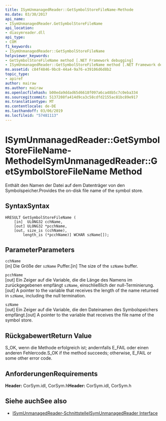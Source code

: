 ```yaml
---
title: ISymUnmanagedReader::GetSymbolStoreFileName-Methode
ms.date: 03/30/2017
api_name:
- ISymUnmanagedReader.GetSymbolStoreFileName
api_location:
- diasymreader.dll
api_type:
- COM
f1_keywords:
- ISymUnmanagedReader::GetSymbolStoreFileName
helpviewer_keywords:
- GetSymbolStoreFileName method [.NET Framework debugging]
- ISymUnmanagedReader::GetSymbolStoreFileName method [.NET Framework debugging]
ms.assetid: c84f4846-9bc8-44a4-9a76-e39106d6d8b2
topic_type:
- apiref
author: mairaw
ms.author: mairaw
ms.openlocfilehash: b00eda9ddad65d6618f097a6ca48b5c7c0eba334
ms.sourcegitcommit: 5137208fa414d9ca3c58cdfd2155ac81bc89e917
ms.translationtype: MT
ms.contentlocale: de-DE
ms.lasthandoff: 03/06/2019
ms.locfileid: "57481113"
---
```

# <a name="isymunmanagedreadergetsymbolstorefilename-method"></a><span data-ttu-id="1c133-102">ISymUnmanagedReader::GetSymbolStoreFileName-Methode</span><span class="sxs-lookup"><span data-stu-id="1c133-102">ISymUnmanagedReader::GetSymbolStoreFileName Method</span></span>
<span data-ttu-id="1c133-103">Enthält den Namen der Datei auf dem Datenträger von den Symbolspeicher.</span><span class="sxs-lookup"><span data-stu-id="1c133-103">Provides the on-disk file name of the symbol store.</span></span>  
  
## <a name="syntax"></a><span data-ttu-id="1c133-104">Syntax</span><span class="sxs-lookup"><span data-stu-id="1c133-104">Syntax</span></span>  
  
```  
HRESULT GetSymbolStoreFileName (  
    [in]  ULONG32 cchName,  
    [out] ULONG32 *pcchName,  
    [out, size_is (cchName),  
        length_is (*pcchName)] WCHAR szName[]);  
```  
  
## <a name="parameters"></a><span data-ttu-id="1c133-105">Parameter</span><span class="sxs-lookup"><span data-stu-id="1c133-105">Parameters</span></span>  
 `cchName`  
 <span data-ttu-id="1c133-106">[in] Die Größe der `szName` Puffer.</span><span class="sxs-lookup"><span data-stu-id="1c133-106">[in] The size of the `szName` buffer.</span></span>  
  
 `pcchName`  
 <span data-ttu-id="1c133-107">[out] Ein Zeiger auf die Variable, die die Länge des Namens im zurückgegebenen empfängt `szName`, einschließlich der null-Terminierung.</span><span class="sxs-lookup"><span data-stu-id="1c133-107">[out] A pointer to the variable that receives the length of the name returned in `szName`, including the null termination.</span></span>  
  
 `szName`  
 <span data-ttu-id="1c133-108">[out] Ein Zeiger auf die Variable, die den Dateinamen des Symbolspeichers empfängt.</span><span class="sxs-lookup"><span data-stu-id="1c133-108">[out] A pointer to the variable that receives the file name of the symbol store.</span></span>  
  
## <a name="return-value"></a><span data-ttu-id="1c133-109">Rückgabewert</span><span class="sxs-lookup"><span data-stu-id="1c133-109">Return Value</span></span>  
 <span data-ttu-id="1c133-110">S_OK, wenn die Methode erfolgreich ist; andernfalls E_FAIL oder einen anderen Fehlercode.</span><span class="sxs-lookup"><span data-stu-id="1c133-110">S_OK if the method succeeds; otherwise, E_FAIL or some other error code.</span></span>  
  
## <a name="requirements"></a><span data-ttu-id="1c133-111">Anforderungen</span><span class="sxs-lookup"><span data-stu-id="1c133-111">Requirements</span></span>  
 <span data-ttu-id="1c133-112">**Header:** CorSym.idl, CorSym.h</span><span class="sxs-lookup"><span data-stu-id="1c133-112">**Header:** CorSym.idl, CorSym.h</span></span>  
  
## <a name="see-also"></a><span data-ttu-id="1c133-113">Siehe auch</span><span class="sxs-lookup"><span data-stu-id="1c133-113">See also</span></span>
- [<span data-ttu-id="1c133-114">ISymUnmanagedReader-Schnittstelle</span><span class="sxs-lookup"><span data-stu-id="1c133-114">ISymUnmanagedReader Interface</span></span>](../../../../docs/framework/unmanaged-api/diagnostics/isymunmanagedreader-interface.md)
